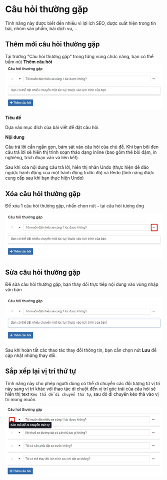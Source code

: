 # Câu hỏi thường gặp

Tính năng này được biết đến nhiều vì lợi ích SEO, được xuất hiện trong tin bài, nhóm sản phẩm, bài dịch vụ,...

## Thêm mới câu hỏi thường gặp

Tại trường "Câu hỏi thường gặp" trong từng vùng chức năng, bạn có thể bấm nút **Thêm câu hỏi**
![faq.jpg](img/faq.jpg)

**Tiêu đề**

Dựa vào mục đích của bài viết để đặt câu hỏi.

**Nội dung**

Câu trả lời cần ngắn gọn, bám sát vào câu hỏi của chủ đề. Khi bạn bôi đen câu trả lời sẽ hiển thị trình soạn thảo dạng inline (bao gồm thẻ bôi đậm, in nghiêng, trích đoạn văn và liên kết).

Sau khi xóa nội dung câu trả lời, hiển thị nhãn Undo (thực hiện để đảo ngược hành động của một hành động trước đó) và Redo (tính năng được cung cấp sau khi bạn thực hiện Undo)

## Xóa câu hỏi thường gặp

Để xóa 1 câu hỏi thường gặp, nhấn chọn nút **-** tại câu hỏi tương ứng

![faq-1.jpg](img/faq-1.jpg)

## Sửa câu hỏi thường gặp

Để sửa câu hỏi thường gặp, bạn thay đổi trực tiếp nội dung vào vùng nhập văn bản

![faq-2.jpg](img/faq-2.jpg)

Sau khi hoàn tất các thao tác thay đổi thông tin, bạn cần chọn nút **Lưu** để cập nhật những thay đổi.

## Sắp xếp lại vị trí thứ tự

Tính năng này cho phép người dùng có thể di chuyển các đối tượng từ vị trí này sang vị trí khác với thao tác di chuột đến vị trí góc trái của câu hỏi sẽ hiển thị text `Kéo thả để di chuyển thứ tự`, sau đó di chuyển kéo thả vào vị trí mong muốn.

![faq-3.jpg](img/faq-3.jpg)
